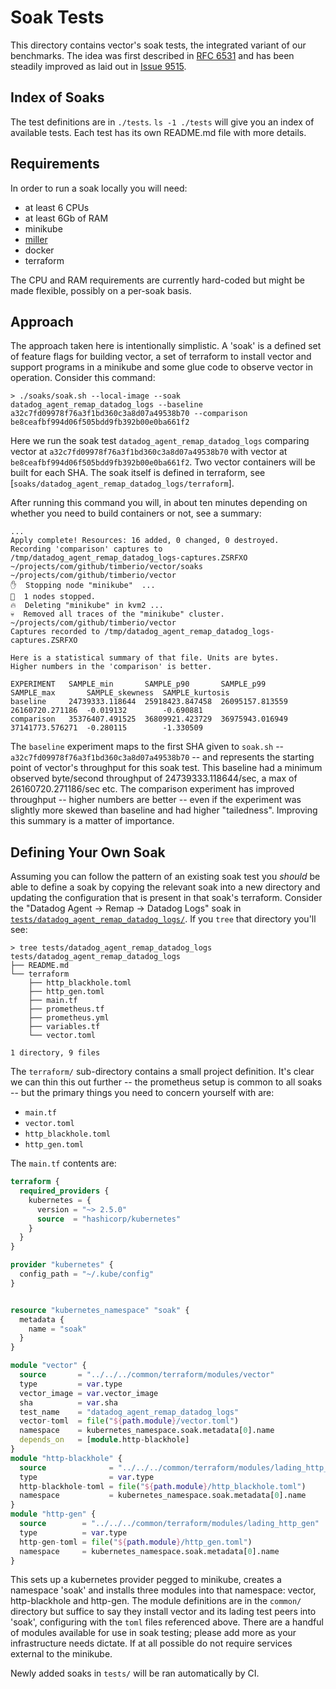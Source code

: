 # Soak Tests

This directory contains vector's soak tests, the integrated variant of our
benchmarks. The idea was first described in [RFC
6531](../rfcs/2021-02-23-6531-performance-testing.md) and has been steadily
improved as laid out in [Issue
9515](https://github.com/vectordotdev/vector/issues/9515).

## Index of Soaks

The test definitions are in `./tests`. `ls -1 ./tests` will give you an index of
available tests. Each test has its own README.md file with more details.

## Requirements

In order to run a soak locally you will need:

* at least 6 CPUs
* at least 6Gb of RAM
* minikube
* [miller](https://github.com/johnkerl/miller)
* docker
* terraform

The CPU and RAM requirements are currently hard-coded but might be made
flexible, possibly on a per-soak basis.

## Approach

The approach taken here is intentionally simplistic. A 'soak' is a defined set
of feature flags for building vector, a set of terraform to install vector and
support programs in a minikube and some glue code to observe vector in
operation. Consider this command:

```shell
> ./soaks/soak.sh --local-image --soak datadog_agent_remap_datadog_logs --baseline a32c7fd09978f76a3f1bd360c3a8d07a49538b70 --comparison be8ceafbf994d06f505bdd9fb392b00e0ba661f2
```

Here we run the soak test `datadog_agent_remap_datadog_logs` comparing vector at
`a32c7fd09978f76a3f1bd360c3a8d07a49538b70` with vector at
`be8ceafbf994d06f505bdd9fb392b00e0ba661f2`. Two vector containers will be built
for each SHA. The soak itself is defined in terraform, see
[`soaks/datadog_agent_remap_datadog_logs/terraform`].

After running this command you will, in about ten minutes depending on whether
you need to build containers or not, see a summary:

```shell
...
Apply complete! Resources: 16 added, 0 changed, 0 destroyed.
Recording 'comparison' captures to /tmp/datadog_agent_remap_datadog_logs-captures.ZSRFXO
~/projects/com/github/timberio/vector/soaks ~/projects/com/github/timberio/vector
✋  Stopping node "minikube"  ...
🛑  1 nodes stopped.
🔥  Deleting "minikube" in kvm2 ...
💀  Removed all traces of the "minikube" cluster.
~/projects/com/github/timberio/vector
Captures recorded to /tmp/datadog_agent_remap_datadog_logs-captures.ZSRFXO

Here is a statistical summary of that file. Units are bytes.
Higher numbers in the 'comparison' is better.

EXPERIMENT   SAMPLE_min       SAMPLE_p90       SAMPLE_p99       SAMPLE_max       SAMPLE_skewness  SAMPLE_kurtosis
baseline     24739333.118644  25918423.847458  26095157.813559  26160720.271186  -0.019132        -0.690881
comparison   35376407.491525  36809921.423729  36975943.016949  37141773.576271  -0.280115        -1.330509
```

The `baseline` experiment maps to the first SHA given to `soak.sh` --
`a32c7fd09978f76a3f1bd360c3a8d07a49538b70` -- and represents the starting point
of vector's throughput for this soak test. This baseline had a minimum observed
byte/second throughput of 24739333.118644/sec, a max of 26160720.271186/sec
etc. The comparison experiment has improved throughput -- higher numbers are
better -- even if the experiment was slightly more skewed than baseline and had
higher "tailedness". Improving this summary is a matter of importance.

## Defining Your Own Soak

Assuming you can follow the pattern of an existing soak test you _should_ be
able to define a soak by copying the relevant soak into a new directory and
updating the configuration that is present in that soak's terraform. Consider
the "Datadog Agent -> Remap -> Datadog Logs" soak in
[`tests/datadog_agent_remap_datadog_logs/`](tests/datadog_agent_remap_datadog_logs/). If you
`tree` that directory you'll see:

```shell
> tree tests/datadog_agent_remap_datadog_logs
tests/datadog_agent_remap_datadog_logs
├── README.md
└── terraform
    ├── http_blackhole.toml
    ├── http_gen.toml
    ├── main.tf
    ├── prometheus.tf
    ├── prometheus.yml
    ├── variables.tf
    └── vector.toml

1 directory, 9 files
```

The `terraform/` sub-directory contains a small project definition. It's clear
we can thin this out further -- the prometheus setup is common to all soaks --
but the primary things you need to concern yourself with are:

* `main.tf`
* `vector.toml`
* `http_blackhole.toml`
* `http_gen.toml`

The `main.tf` contents are:

```terraform
terraform {
  required_providers {
    kubernetes = {
      version = "~> 2.5.0"
      source  = "hashicorp/kubernetes"
    }
  }
}

provider "kubernetes" {
  config_path = "~/.kube/config"
}


resource "kubernetes_namespace" "soak" {
  metadata {
    name = "soak"
  }
}

module "vector" {
  source       = "../../../common/terraform/modules/vector"
  type         = var.type
  vector_image = var.vector_image
  sha          = var.sha
  test_name    = "datadog_agent_remap_datadog_logs"
  vector-toml  = file("${path.module}/vector.toml")
  namespace    = kubernetes_namespace.soak.metadata[0].name
  depends_on   = [module.http-blackhole]
}
module "http-blackhole" {
  source              = "../../../common/terraform/modules/lading_http_blackhole"
  type                = var.type
  http-blackhole-toml = file("${path.module}/http_blackhole.toml")
  namespace           = kubernetes_namespace.soak.metadata[0].name
}
module "http-gen" {
  source        = "../../../common/terraform/modules/lading_http_gen"
  type          = var.type
  http-gen-toml = file("${path.module}/http_gen.toml")
  namespace     = kubernetes_namespace.soak.metadata[0].name
}
```

This sets up a kubernetes provider pegged to minikube, creates a namespace
'soak' and installs three modules into that namespace: vector, http-blackhole
and http-gen. The module definitions are in the `common/` directory but suffice
to say they install vector and its lading test peers into 'soak', configuring
with the `toml` files referenced above. There are a handful of modules available
for use in soak testing; please add more as your infrastructure needs
dictate. If at all possible do not require services external to the minikube.

Newly added soaks in `tests/` will be ran automatically by CI.
